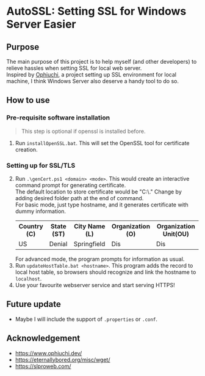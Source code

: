 # AutoSSL: Setting SSL for Windows Server Easier

## Purpose
The main purpose of this project is to help myself (and other developers) to relieve hassles when setting SSL for local web server.\
Inspired by <a href="https://www.ophiuchi.dev/">Ophiuchi</a>, a project setting up SSL environment for local machine, I think Windows Server also deserve a handy tool to do so.

## How to use
### Pre-requisite software installation
> This step is optional if openssl is installed before.
1. Run `installOpenSSL.bat`. This will set the OpenSSL tool for certificate creation.
### Setting up for SSL/TLS
2. Run `.\genCert.ps1 <domain> <mode>`. This would create an interactive command prompt for generating certificate.<br>
The default location to store certificate would be "C:\\." Change by adding desired folder path at the end of command.<br>
For basic mode, just type hostname, and it generates certificate with dummy information.
    <table>
        <tr>
            <th>Country (C)</th>
            <th>State (ST)</th>
            <th>City Name (L)</th>
            <th>Organization (O)</th>
            <th>Organization Unit(OU)</th>
        </tr>
        <tr>
            <td>US</td>
            <td>Denial</td>
            <td>Springfield</td>
            <td>Dis</td>
            <td>Dis</td>
        </tr>
    </table>
    For advanced mode, the program prompts for information as usual.
3. Run `updateHostTable.bat <hostname>`. This program adds the record to local host table, so browsers should recognize and link the hostname to `localhost`.
4. Use your favourite webserver service and start serving HTTPS!

## Future update
- Maybe I will include the support of `.properties` or `.conf`.

## Acknowledgement
- https://www.ophiuchi.dev/
- https://eternallybored.org/misc/wget/
- https://slproweb.com/
